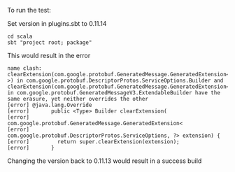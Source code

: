 To run the test:

Set version in plugins.sbt to 0.11.14
```
cd scala
sbt "project root; package"
```

This would result in the error 
```
name clash: clearExtension(com.google.protobuf.GeneratedMessage.GeneratedExtension<com.google.protobuf.DescriptorProtos.ServiceOptions,?>) in com.google.protobuf.DescriptorProtos.ServiceOptions.Builder and clearExtension(com.google.protobuf.GeneratedMessage.GeneratedExtension<com.google.protobuf.DescriptorProtos.ServiceOptions,T>) in com.google.protobuf.GeneratedMessageV3.ExtendableBuilder have the same erasure, yet neither overrides the other
[error] @java.lang.Override
[error]       public <Type> Builder clearExtension(
[error]           com.google.protobuf.GeneratedMessage.GeneratedExtension<
[error]               com.google.protobuf.DescriptorProtos.ServiceOptions, ?> extension) {
[error]         return super.clearExtension(extension);
[error]       }
```
Changing the version back to 0.11.13 would result in a success build